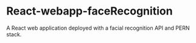 # React-webapp-faceRecognition
A React web application deployed with a facial recognition API and PERN stack. 
